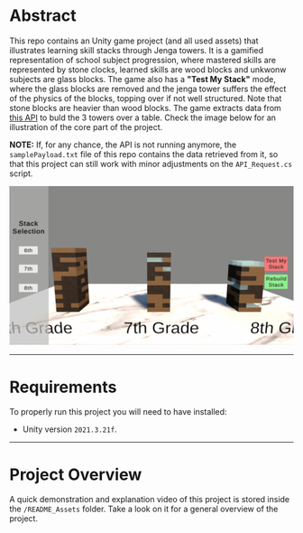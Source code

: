 # Abstract

This repo contains an Unity game project (and all used assets) that illustrates learning skill stacks through Jenga towers. It is a gamified representation of school subject progression, where mastered skills are represented by stone clocks, learned skills are wood blocks and unkwonw subjects are glass blocks. The game also has a **"Test My Stack"** mode, where the glass blocks are removed and the jenga tower suffers the effect of the physics of the blocks, topping over if not well structured. Note that stone blocks are heavier than wood blocks. The game extracts data from [this API](https://ga1vqcu3o1.execute-api.us-east-1.amazonaws.com/Assessment/stack) to buld the 3 towers over a table. Check the image below for an illustration of the core part of the project.

**NOTE:** If, for any chance, the API is not running anymore, the `samplePayload.txt` file of this repo contains the data retrieved from it, so that this project can still work with minor adjustments on the `API_Request.cs` script.

![Game View](README_Assets/GameView.png)


---
# Requirements

To properly run this project you will need to have installed:

- Unity version `2021.3.21f`.


---
# Project Overview

A quick demonstration and explanation video of this project is stored inside the `/README_Assets` folder. Take a look on it for a general overview of the project.